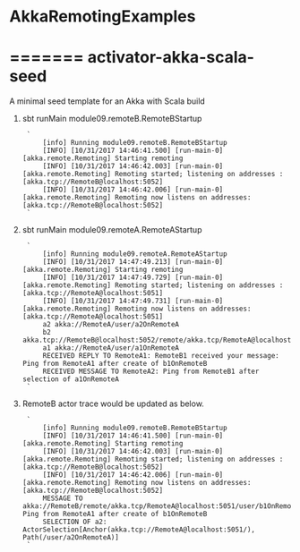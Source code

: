 
# AkkaRemotingExamples
=======
activator-akka-scala-seed
=========================

A minimal seed template for an Akka with Scala build 


1. sbt runMain module09.remoteB.RemoteBStartup

        `
            [info] Running module09.remoteB.RemoteBStartup 
            [INFO] [10/31/2017 14:46:41.500] [run-main-0] [akka.remote.Remoting] Starting remoting
            [INFO] [10/31/2017 14:46:42.003] [run-main-0] [akka.remote.Remoting] Remoting started; listening on addresses :[akka.tcp://RemoteB@localhost:5052]
            [INFO] [10/31/2017 14:46:42.006] [run-main-0] [akka.remote.Remoting] Remoting now listens on addresses: [akka.tcp://RemoteB@localhost:5052]
        `

2. sbt runMain module09.remoteA.RemoteAStartup

        `
            [info] Running module09.remoteA.RemoteAStartup 
            [INFO] [10/31/2017 14:47:49.213] [run-main-0] [akka.remote.Remoting] Starting remoting
            [INFO] [10/31/2017 14:47:49.729] [run-main-0] [akka.remote.Remoting] Remoting started; listening on addresses :[akka.tcp://RemoteA@localhost:5051]
            [INFO] [10/31/2017 14:47:49.731] [run-main-0] [akka.remote.Remoting] Remoting now listens on addresses: [akka.tcp://RemoteA@localhost:5051]
            a2 akka://RemoteA/user/a2OnRemoteA 
            b2 akka.tcp://RemoteB@localhost:5052/remote/akka.tcp/RemoteA@localhost:5051/user/b1OnRemoteB 
            a1 akka://RemoteA/user/a1OnRemoteA
            RECEIVED REPLY TO RemoteA1: RemoteB1 received your message: Ping from RemoteA1 after create of b1OnRemoteB
            RECEIVED MESSAGE TO RemoteA2: Ping from RemoteB1 after selection of a1OnRemoteA
        `

3. RemoteB actor trace would be updated as below.

        `
            [info] Running module09.remoteB.RemoteBStartup 
            [INFO] [10/31/2017 14:46:41.500] [run-main-0] [akka.remote.Remoting] Starting remoting
            [INFO] [10/31/2017 14:46:42.003] [run-main-0] [akka.remote.Remoting] Remoting started; listening on addresses :[akka.tcp://RemoteB@localhost:5052]
            [INFO] [10/31/2017 14:46:42.006] [run-main-0] [akka.remote.Remoting] Remoting now listens on addresses: [akka.tcp://RemoteB@localhost:5052]
            MESSAGE TO akka://RemoteB/remote/akka.tcp/RemoteA@localhost:5051/user/b1OnRemoteB: Ping from RemoteA1 after create of b1OnRemoteB
            SELECTION OF a2: ActorSelection[Anchor(akka.tcp://RemoteA@localhost:5051/), Path(/user/a2OnRemoteA)]
        `


